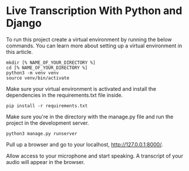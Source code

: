 # Live Transcription With Python and Django

To run this project create a virtual environment by running the below commands. You can learn more about setting up a virtual environment in this article.

```
mkdir [% NAME_OF_YOUR_DIRECTORY %]
cd [% NAME_OF_YOUR_DIRECTORY %]
python3 -m venv venv
source venv/bin/activate
```

Make sure your virtual environment is activated and install the dependencies in the requirements.txt file inside.

`pip install -r requirements.txt`

Make sure you're in the directory with the manage.py file and run the project in the development server.

`python3 manage.py runserver`

Pull up a browser and go to your localhost, http://127.0.0.1:8000/.

Allow access to your microphone and start speaking. A transcript of your audio will appear in the browser.
